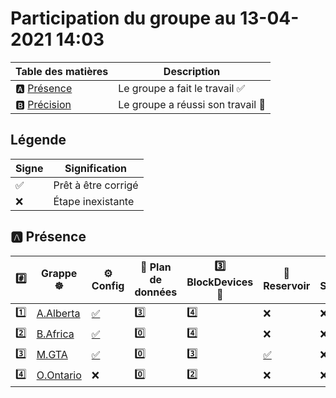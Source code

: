 # Participation du groupe au 13-04-2021 14:03

| Table des matières            | Description                                             |
|-------------------------------|---------------------------------------------------------|
| :a: [Présence](#a-présence)   | Le groupe a fait le travail        :white_check_mark:   |
| :b: [Précision](#b-précision) | Le groupe a réussi son travail     :tada:               |

## Légende

| Signe              | Signification                 |
|--------------------|-------------------------------|
| :white_check_mark: | Prêt à être corrigé           |
| :x:                | Étape inexistante             |

## :a: Présence

|:hash:| Grappe :wheel_of_dharma: | :gear: Config | :abacus: Plan de données | :three: BlockDevices :roll_of_paper: | :potable_water: Reservoir | :floppy_disk: Stockage | :rocket: Service |
|-|-|-|-|-|-|-|-|
| :one: | [A.Alberta](../A.Alberta) | [:white_check_mark:](../A.Alberta/.kube/config) | :three: | :four: | :x: | :x: | :x: |
| :two: | [B.Africa](../B.Africa) | [:white_check_mark:](../B.Africa/.kube/config) | :zero: | :four: | :x: | :x: | :x: |
| :three: | [M.GTA](../M.GTA) | [:white_check_mark:](../M.GTA/.kube/config) | :zero: | :three: | [:white_check_mark:](../M.GTA/StoragePoolClaim.md) | :x: | [:white_check_mark:](../M.GTA/porterlb.md) |
| :four: | [O.Ontario](../O.Ontario) | :x: | :zero: | :two: | :x: | :x: | :x: |
